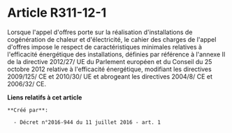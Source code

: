 # Article R311-12-1

Lorsque l'appel d'offres porte sur la réalisation d'installations de cogénération de chaleur et d'électricité, le cahier des
charges de l'appel d'offres impose le respect de caractéristiques minimales relatives à l'efficacité énergétique des
installations, définies par référence à l'annexe II de la directive 2012/27/ UE du Parlement européen et du Conseil du 25
octobre 2012 relative à l'efficacité énergétique, modifiant les directives 2009/125/ CE et 2010/30/ UE et abrogeant les
directives 2004/8/ CE et 2006/32/ CE.

**Liens relatifs à cet article**

	**Créé par**:

	  - Décret n°2016-944 du 11 juillet 2016 - art. 1
